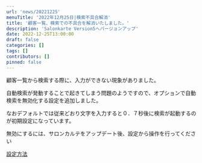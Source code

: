 ```yaml
---
url: 'news/20221225'
menuTitle: '2022年12月25日|検索不具合解消'
title: '顧客一覧、検索での不具合を解消いたしました。'
description: 'Salonkarte Version5へバージョンアップ'
date: 2022-12-25T13:00:00
draft: false
categories: []
tags: []
contributors: []
pinned: false
---
```


顧客一覧から検索する際に、入力ができない現象がありました。

自動検索が発動することで起きてしまう問題のようですので、オプションで自動検索を無効化する設定を追加しました。

なおデフォルトでは従来どおり文字を入力すると０．７秒後に検索が起動するのが初期設定になっています。

無効にするには、サロンカルテをアップデート後、設定から操作を行ってください

[設定方法](guide.pdf)
